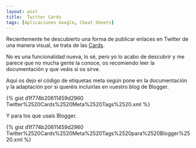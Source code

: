 ```yaml
---
layout: post
title:  Twitter Cards
tags: [Aplicaciones Google, Cheat Sheets]
---
```

Recientemente he descubierto una forma de publicar enlaces en Twitter de una manera visual, se trata de las <a href="https://dev.twitter.com/cards/getting-started">Cards</a>.

No es una funcionalidad nueva, lo sé, pero yo lo acabo de descubrir y me parece que no mucha gente la conoce, os recomiendo leer la documentación y que veáis si os sirve.

Aquí os dejo el código de etiquetas meta según pone en la documentación y la adaptación por si queréis incluirlas en vuestro blog de Blogger.

{% gist d1f774b20611459d2960 Twitter%2520Cards%2520Meta%2520Tags%2520.xml %}

Y para los que usais Blogger.

{% gist d1f774b20611459d2960 Twitter%2520Cards%2520Meta%2520Tags%2520para%2520Blogger%2520.xml %}
